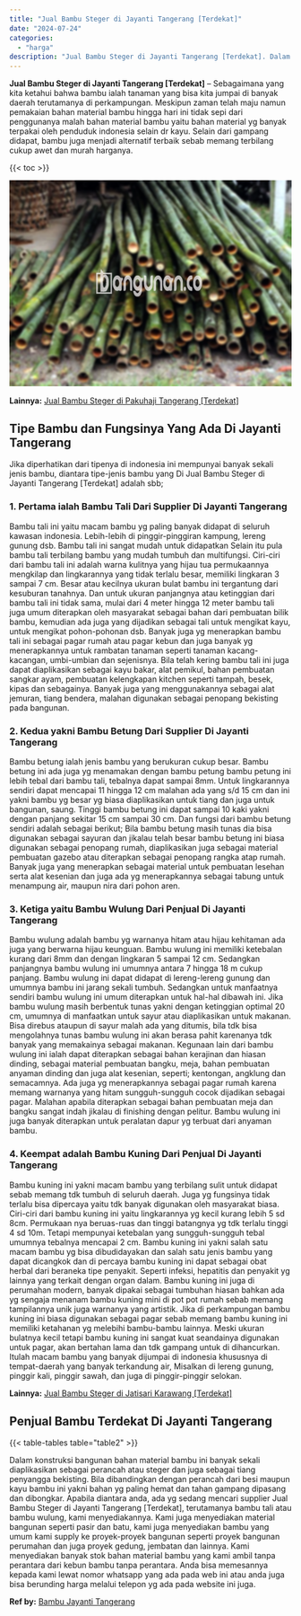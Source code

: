 ```yaml
---
title: "Jual Bambu Steger di Jayanti Tangerang [Terdekat]"
date: "2024-07-24"
categories: 
  - "harga"
description: "Jual Bambu Steger di Jayanti Tangerang [Terdekat]. Dalam konstruksi bangunan bahan material bambu ini banyak sekali diaplikasikan sebagai perancah atau stege..."
---
```


**Jual Bambu Steger di Jayanti Tangerang \[Terdekat\]** – Sebagaimana yang kita ketahui bahwa bambu ialah tanaman yang bisa kita jumpai di banyak daerah terutamanya di perkampungan. Meskipun zaman telah maju namun pemakaian bahan material bambu hingga hari ini tidak sepi dari penggunanya malah bahan material bambu yaitu bahan material yg banyak terpakai oleh penduduk indonesia selain dr kayu. Selain dari gampang didapat, bambu juga menjadi alternatif terbaik sebab memang terbilang cukup awet dan murah harganya.

{{< toc >}}

![Jual Bambu Steger di Jayanti Tangerang [Terdekat]](/images/jual-bambu-tali-09.png)

**Lainnya:** [Jual Bambu Steger di Pakuhaji Tangerang \[Terdekat\]](https://bambu.bangunan.co/jual-bambu-steger-di-pakuhaji-tangerang-terdekat/)

## Tipe Bambu dan Fungsinya Yang Ada Di Jayanti Tangerang

Jika diperhatikan dari tipenya di indonesia ini mempunyai banyak sekali jenis bambu, diantara tipe-jenis bambu yang Di Jual Bambu Steger di Jayanti Tangerang \[Terdekat\] adalah sbb;

### 1\. Pertama ialah Bambu Tali Dari Supplier Di Jayanti Tangerang

Bambu tali ini yaitu macam bambu yg paling banyak didapat di seluruh kawasan indonesia. Lebih-lebih di pinggir-pinggiran kampung, lereng gunung dsb. Bambu tali ini sangat mudah untuk didapatkan Selain itu pula bambu tali terbilang bambu yang mudah tumbuh dan multifungsi. Ciri-ciri dari bambu tali ini adalah warna kulitnya yang hijau tua permukaannya mengkilap dan lingkarannya yang tidak terlalu besar, memiliki lingkaran 3 sampai 7 cm. Besar atau kecilnya ukuran bulat bambu ini tergantung dari kesuburan tanahnya. Dan untuk ukuran panjangnya atau ketinggian dari bambu tali ini tidak sama, mulai dari 4 meter hingga 12 meter bambu tali juga umum diterapkan oleh masyarakat sebagai bahan dari pembuatan bilik bambu, kemudian ada juga yang dijadikan sebagai tali untuk mengikat kayu, untuk mengikat pohon-pohonan dsb. Banyak juga yg menerapkan bambu tali ini sebagai pagar rumah atau pagar kebun dan juga banyak yg menerapkannya untuk rambatan tanaman seperti tanaman kacang-kacangan, umbi-umbian dan sejenisnya. Bila telah kering bambu tali ini juga dapat diaplikasikan sebagai kayu bakar, alat pemikul, bahan pembuatan sangkar ayam, pembuatan kelengkapan kitchen seperti tampah, besek, kipas dan sebagainya. Banyak juga yang menggunakannya sebagai alat jemuran, tiang bendera, malahan digunakan sebagai penopang bekisting pada bangunan.

### 2\. Kedua yakni Bambu Betung Dari Supplier Di Jayanti Tangerang

Bambu betung ialah jenis bambu yang berukuran cukup besar. Bambu betung ini ada juga yg menamakan dengan bambu petung bambu petung ini lebih tebal dari bambu tali, tebalnya dapat sampai 8mm. Untuk lingkarannya sendiri dapat mencapai 11 hingga 12 cm malahan ada yang s/d 15 cm dan ini yakni bambu yg besar yg biasa diaplikasikan untuk tiang dan juga untuk bangunan, saung. Tinggi bambu betung ini dapat sampai 10 kaki yakni dengan panjang sekitar 15 cm sampai 30 cm. Dan fungsi dari bambu betung sendiri adalah sebagai berikut; Bila bambu betung masih tunas dia bisa digunakan sebagai sayuran dan jikalau telah besar bambu betung ini biasa digunakan sebagai penopang rumah, diaplikasikan juga sebagai material pembuatan gazebo atau diterapkan sebagai penopang rangka atap rumah. Banyak juga yang menerapkan sebagai material untuk pembuatan lesehan serta alat kesenian dan juga ada yg menerapkannya sebagai tabung untuk menampung air, maupun nira dari pohon aren.

### 3\. Ketiga yaitu Bambu Wulung Dari Penjual Di Jayanti Tangerang

Bambu wulung adalah bambu yg warnanya hitam atau hijau kehitaman ada juga yang berwarna hijau keunguan. Bambu wulung ini memiliki ketebalan kurang dari 8mm dan dengan lingkaran 5 sampai 12 cm. Sedangkan panjangnya bambu wulung ini umumnya antara 7 hingga 18 m cukup panjang. Bambu wulung ini dapat didapat di lereng-lereng gunung dan umumnya bambu ini jarang sekali tumbuh. Sedangkan untuk manfaatnya sendiri bambu wulung ini umum diterapkan untuk hal-hal dibawah ini. Jika bambu wulung masih berbentuk tunas yakni dengan ketinggian optimal 20 cm, umumnya di manfaatkan untuk sayur atau diaplikasikan untuk makanan. Bisa direbus ataupun di sayur malah ada yang ditumis, bila tdk bisa mengolahnya tunas bambu wulung ini akan berasa pahit karenanya tdk banyak yang memakainya sebagai makanan. Kegunaan lain dari bambu wulung ini ialah dapat diterapkan sebagai bahan kerajinan dan hiasan dinding, sebagai material pembuatan bangku, meja, bahan pembuatan anyaman dinding dan juga alat kesenian, seperti; kentongan, angklung dan semacamnya. Ada juga yg menerapkannya sebagai pagar rumah karena memang warnanya yang hitam sungguh-sungguh cocok dijadikan sebagai pagar. Malahan apabila diterapkan sebagai bahan pembuatan meja dan bangku sangat indah jikalau di finishing dengan pelitur. Bambu wulung ini juga banyak diterapkan untuk peralatan dapur yg terbuat dari anyaman bambu.

### 4\. Keempat adalah Bambu Kuning Dari Penjual Di Jayanti Tangerang

Bambu kuning ini yakni macam bambu yang terbilang sulit untuk didapat sebab memang tdk tumbuh di seluruh daerah. Juga yg fungsinya tidak terlalu bisa dipercaya yaitu tdk banyak digunakan oleh masyarakat biasa. Ciri-ciri dari bambu kuning ini yaitu lingkarannya yg kecil kurang lebih 5 sd 8cm. Permukaan nya beruas-ruas dan tinggi batangnya yg tdk terlalu tinggi 4 sd 10m. Tetapi mempunyai ketebalan yang sungguh-sungguh tebal umumnya tebalnya mencapai 2 cm. Bambu kuning ini yakni salah satu macam bambu yg bisa dibudidayakan dan salah satu jenis bambu yang dapat dicangkok dan di percaya bambu kuning ini dapat sebagai obat herbal dari beraneka tipe penyakit. Seperti infeksi, hepatitis dan penyakit yg lainnya yang terkait dengan organ dalam. Bambu kuning ini juga di perumahan modern, banyak dipakai sebagai tumbuhan hiasan bahkan ada yg sengaja menanam bambu kuning mini di pot pot rumah sebab memang tampilannya unik juga warnanya yang artistik. Jika di perkampungan bambu kuning ini biasa digunakan sebagai pagar sebab memang bambu kuning ini memiliki ketahanan yg melebihi bambu-bambu lainnya. Meski ukuran bulatnya kecil tetapi bambu kuning ini sangat kuat seandainya digunakan untuk pagar, akan bertahan lama dan tdk gampang untuk di dihancurkan. Itulah macam bambu yang banyak dijumpai di indonesia khususnya di tempat-daerah yang banyak terkandung air, Misalkan di lereng gunung, pinggir kali, pinggir sawah, dan juga di pinggir-pinggir selokan.

**Lainnya:** [Jual Bambu Steger di Jatisari Karawang \[Terdekat\]](https://bambu.bangunan.co/jual-bambu-steger-di-jatisari-karawang-terdekat/)

## Penjual Bambu Terdekat Di Jayanti Tangerang

{{< table-tables table="table2" >}}

Dalam konstruksi bangunan bahan material bambu ini banyak sekali diaplikasikan sebagai perancah atau steger dan juga sebagai tiang penyangga bekisting. Bila dibandingkan dengan perancah dari besi maupun kayu bambu ini yakni bahan yg paling hemat dan tahan gampang dipasang dan dibongkar. Apabila diantara anda, ada yg sedang mencari supplier Jual Bambu Steger di Jayanti Tangerang \[Terdekat\], terutamanya bambu tali atau bambu wulung, kami menyediakannya. Kami juga menyediakan material bangunan seperti pasir dan batu, kami juga menyediakan bambu yang umum kami supply ke proyek-proyek bangunan seperti proyek bangunan perumahan dan juga proyek gedung, jembatan dan lainnya. Kami menyediakan banyak stok bahan material bambu yang kami ambil tanpa perantara dari kebun bambu tanpa perantara. Anda bisa memesannya kepada kami lewat nomor whatsapp yang ada pada web ini atau anda juga bisa berunding harga melalui telepon yg ada pada website ini juga.

**Ref by:** [Bambu Jayanti Tangerang](https://id.wikipedia.org/wiki/Bambu)
